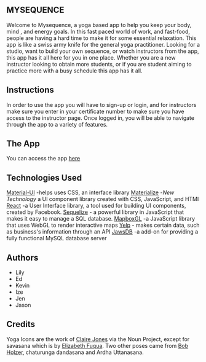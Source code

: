 ## MYSEQUENCE
Welcome to Mysequence, a yoga based app to help you keep your body, mind , and energy goals. In this fast paced world of work, and fast-food, people are having a hard time to make it for some essential relaxation. This app is like a swiss army knife for the general yoga practitioner. Looking for a studio, want to build your own sequence, or watch instructors from the app, this app has it all here for you in one place. Whether you are a new instructor looking to obtain more students, or if you are student aiming to practice more with a busy schedule this app has it all.

## Instructions
In order to use the app you will have to sign-up or login, and for instructors make sure you enter in your certificate number to make sure you have access to the instructor page.
Once logged in, you will be able to navigate through the app to a variety of features.

## The App
You can access the app [here](https://mysequence.herokuapp.com/)

## Technologies Used
[Material-UI](https://material-ui.com/) -helps uses CSS, an interface library
[Materialize](https://materializecss.com/) -*New Technology* a UI component library created with CSS, JavaScript, and HTMl
[React](https://reactjs.org/) -a User Interface library, a tool used for building UI components, created by Facebook.
[Sequelize](http://docs.sequelizejs.com/) - a powerful library in JavaScript that makes it easy to manage a SQL database.
[MapboxGL](https://docs.mapbox.com/mapbox-gl-js/overview/) -a JavaScript library that uses WebGL to render interactive maps
[Yelp](https://www.yelp.com/) - makes certain data, such as business's information through an API
[JawsDB](https://www.jawsdb.com/docs/) -a add-on for providing a fully functional MySQL database server

## Authors
* Lily
* Ed
* Kevin
* Ize
* Jen
* Jason

## Credits
Yoga Icons are the work of [Claire Jones](https://thenounproject.com/hivernoir/collection/yoga/?oq=yoga&cidx=2) via the Noun Project, except for savasana which is by [Elizabeth Fuqua](https://thenounproject.com/southofbelmar/).  Two other poses came from [Bob Holzer](https://thenounproject.com/benjamin_erich/collection/sun-salutation/), chaturunga dandasana and Ardha Uttanasana.
